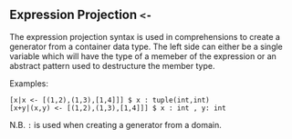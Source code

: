 ## Expression Projection `<-`
The expression projection syntax is used in comprehensions to create a generator from a container data type.
The left side can either be a single variable which
will have the type of a memeber of the expression or an abstract pattern used to destructure the member type.

Examples:
```essence
[x|x <- [(1,2),(1,3),[1,4]]] $ x : tuple(int,int)
[x+y|(x,y) <- [(1,2),(1,3),[1,4]]] $ x : int , y: int

```

N.B. `:` is used when creating a generator from a domain.